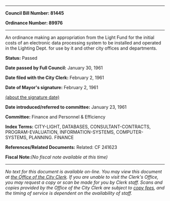 

********

**Council Bill Number: 81445**
   
**Ordinance Number: 89976**
********

 An ordinance making an appropriation from the Light Fund for the initial costs of an electronic data processing system to be installed and operated in the Lighting Dept. for use by it and other city offices and departments.

**Status:** Passed
   
**Date passed by Full Council:** January 30, 1961
   
**Date filed with the City Clerk:** February 2, 1961
   
**Date of Mayor's signature:** February 2, 1961
   
[(about the signature date)](/~public/approvaldate.htm)
   
   
   
**Date introduced/referred to committee:** January 23, 1961
   
**Committee:** Finance and Personnel & Efficiency
   
   
**Index Terms:** CITY-LIGHT, DATABASES, CONSULTANT-CONTRACTS, PROGRAM-EVALUATION, INFORMATION-SYSTEMS, COMPUTER-SYSTEMS, PLANNING. FINANCE

**References/Related Documents:** Related: CF 241623

**Fiscal Note:**_(No fiscal note available at this time)_
********

_No text for this document is available on-line. You may view this document at [the Office of the City Clerk](http://www.seattle.gov/leg/clerk/contactUs.htm). If you are unable to visit the Clerk's Office, you may request a copy or scan be made for you by Clerk staff. Scans and copies provided by the Office of the City Clerk are subject to [copy fees](http://clerk.seattle.gov/~public/clerkfees.htm), and the timing of service is dependent on the availability of staff._

